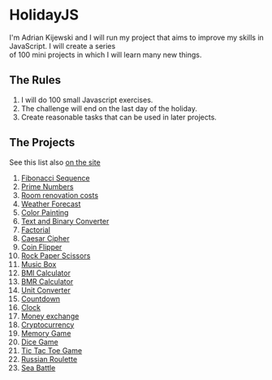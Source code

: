 # HolidayJS

I'm Adrian Kijewski and I will run my project that aims 
to improve my skills in JavaScript. I will create a series           
of 100 mini projects in which I will learn many new things.

## The Rules

1. I will do 100 small Javascript exercises.
2. The challenge will end on the last day of the holiday.
3. Create reasonable tasks that can be used in later projects.

## The Projects

See this list also [on the site](https://edrieen.github.io/holidayjs/)

1. [Fibonacci Sequence](https://edrieen.github.io/holidayjs/projects/fibonacci/)
2. [Prime Numbers](https://edrieen.github.io/holidayjs/projects/primeNumbers/)
3. [Room renovation costs](https://edrieen.github.io/holidayjs/projects/renovationCostsCalculator/)
4. [Weather Forecast](https://edrieen.github.io/holidayjs/projects/weather/)
5. [Color Painting](https://edrieen.github.io/holidayjs/projects/colorPainting/)
6. [Text and Binary Converter](https://edrieen.github.io/holidayjs/projects/textbinaryconverter/)
7. [Factorial](https://edrieen.github.io/holidayjs/projects/factorial/)
8. [Caesar Cipher](https://edrieen.github.io/holidayjs/projects/caesarcipher/)
9. [Coin Flipper](https://edrieen.github.io/holidayjs/projects/coinflip/)
10. [Rock Paper Scissors](https://edrieen.github.io/holidayjs/projects/rps/)
11. [Music Box](https://edrieen.github.io/holidayjs/projects/musicbox/)
12. [BMI Calculator](https://edrieen.github.io/holidayjs/projects/bmi/)
13. [BMR Calculator](https://edrieen.github.io/holidayjs/projects/bmr/)
14. [Unit Converter](https://edrieen.github.io/holidayjs/projects/unitconverter/)
15. [Countdown](https://edrieen.github.io/holidayjs/projects/countdown/)
16. [Clock](https://edrieen.github.io/holidayjs/projects/clock/)
17. [Money exchange](https://edrieen.github.io/holidayjs/projects/exchange/)
18. [Cryptocurrency](https://edrieen.github.io/holidayjs/projects/cryptocurrency/)
19. [Memory Game](https://edrieen.github.io/holidayjs/projects/memory/)
20. [Dice Game](https://edrieen.github.io/holidayjs/projects/dice/)
21. [Tic Tac Toe Game](https://edrieen.github.io/holidayjs/projects/tictactoe/)
22. [Russian Roulette](https://edrieen.github.io/holidayjs/projects/russian/)
23. [Sea Battle](https://edrieen.github.io/holidayjs/projects/seabattle/)
